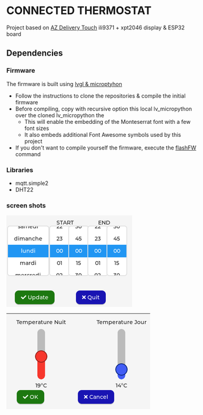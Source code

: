 # CONNECTED THERMOSTAT
Project based on [AZ Delivery Touch](https://www.az-delivery.de/en/products/az-touch-wandgehauseset-mit-2-8-zoll-touchscreen-fur-esp8266-und-esp32) ili9371 + xpt2046 display &amp; ESP32 board

## Dependencies

### Firmware

The firmware is built using [lvgl & microptyhon](https://github.com/lvgl/lv_micropython)
* Follow the instructions to clone the repositories & compile the initial firmware
* Before compiling, copy with recursive option this local lv_micropython over the cloned lv_micropython the
    * This will enable the embedding of the Monteserrat font with a few font sizes
    * It also embeds additional Font Awesome symbols used by this project
* If you don't want to compile yourself the firmware, execute the [flashFW](./firmware/flashFW.sh) command

### Libraries

* mqtt.simple2
* DHT22

### screen shots

![](./.images/set_schedule.png)

![](.images/set_temp.png)
